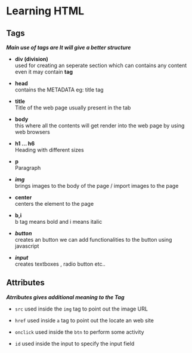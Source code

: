 # Learning HTML

## Tags

**_Main use of tags are It will give a better structure_**

- **div (division)** <br> used for creating an seperate section which can contains any content even it may contain <Strong>tag</Strong>

- **head** <br> contains the METADATA eg: title tag

- **title** <br> Title of the web page usually present in the tab

- **body** <br> this where all the contents will get render into the web page by using web browsers

- **h1 ... h6** <br> Heading with different sizes

- **p** <br> Paragraph

- **_img_** <br> brings images to the body of the page / import images to the page

- **center** <br> centers the element to the page

- **b,i** <br> b tag means bold and i means italic

- **_button_** <br> creates an button we can add functionalities to the button using javascript

- **_input_** <br> creates textboxes , radio button etc..

## Attributes

**_Atrributes gives additional meaning to the Tag_**

- `src` used inside the `img` tag to point out the image URL

- `href` used inside `a` tag to point out the locate an web site

- `onclick` used inside the `btn` to perform some activity

- `id` used inside the input to specify the input field
